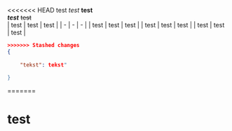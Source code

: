 <<<<<<< HEAD
test
_test_
**test**  
_**test**_
~~test~~  
| test | test | test |
| - | - | - |
| test | test | test |
| test | test | test |
| test | test | test |



```json 1 zmianafdfssdf
>>>>>>> Stashed changes
{
    
    "tekst": tekst"

}
```
=======
# test
